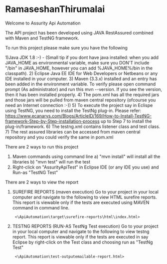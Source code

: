 # RamaseshanThirumalai

Welcome to Assurity Api Automation

The API project has been developed using JAVA RestAssured combined with Maven and TestNG framework.

To run this project please make sure you have the following 

1)Java JDK 1.8 :-) - (Small tip if you dont have java installed: when you add JAVA_HOME as environmental variable, make sure you DON'T
include "/bin" in JAVA_HOME, however you can add %JAVA_HOME%/bin in the classpath).
2) Eclipse Java EE IDE for Web Developers or Netbeans or any IDE installed in your computer.
3) Maven (3.3.x) installed and an entry has been added in the environment variable. To verify please open command prompt (As administrator)
and run this mvn --version. If you see the version, then it has been installed properly. 
4) The pom.xml has all the required jars and those jars will be pulled from maven central repository (ofcourse you need an Internet connection :-))
5) To execute the project say in Eclispe using TestNG, you need to install the TestNg plug-in. Please refer: https://www.ecanarys.com/Blogs/ArticleID/169/How-to-Install-TestNG-framework-Step-by-Step-installation-process
up to Step 7 to install the plug-in/framework.
6) The testng.xml contains listener class and test class.
7) The rest assured libraries can be accessed from maven central repository and you could verify the same in pom.xml
 

There are 2 ways to run this project
1) Maven commands using command line
	a) "mvn install" will install all the libraries
	b) "mvn test" will run the test
2) Right-click on "AssurityApiTest" in Eclipse IDE (or any IDE you use) and Run-as "TestNG Test"

There are 2 ways to view the report
1) SUREFIRE REPORTS (maven execution)
		Go to your project in your local computer and navigate to the following to view HTML surefire reports. This report is viewable only if the 
		tests are executed using MAVEN command in command line.
		
		<\ApiAutomation\target\surefire-reports\html\index.html>
		
2) TESTNG REPORTS (RUN-AS TestNg Test execution) 
		Go to your project in your local computer and navigate to the following to view testng report. This report is viewable only if the 
		tests are executed in say Eclipse by right-click on the Test class and choosing run as "TestNg Test"
		
		<\ApiAutomation\test-outputemailable-report.html>

 
